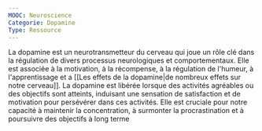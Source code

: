 ```yaml
---
MOOC: Neuroscience
Categorie: Dopamine
Type: Ressource
---
```

La dopamine est un neurotransmetteur du cerveau qui joue un rôle clé dans la régulation de divers processus neurologiques et comportementaux. Elle est associée à la motivation, à la récompense, à la régulation de l'humeur, à l'apprentissage et a [[Les effets de la dopamine|de nombreux effets sur notre cerveau]]. La dopamine est libérée lorsque des activités agréables ou des objectifs sont atteints, induisant une sensation de satisfaction et de motivation pour persévérer dans ces activités. Elle est cruciale pour notre capacité à maintenir la concentration, à surmonter la procrastination et à poursuivre des objectifs à long terme